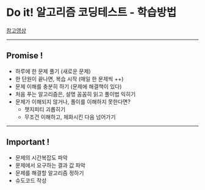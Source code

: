 # Do it! 알고리즘 코딩테스트 - 학습방법

[참고영상](https://youtube.com/playlist?list=PLFgS-xIWwNVU_qgeg7wz_aMCk22YppiC6&si=A7Efnhed78-60MVc)

---

## Promise !
- 하루에 한 문제 풀기 (새로운 문제)
- 한 단원이 끝나면, 복습 시작 (매일 한 문제씩 ++)
- 문제 이해를 충분히 하기 (문제에 해결책이 있다)
- 처음 푸는 알고리즘은, 설명 꼼꼼히 읽고 풀이법 익히기
- 문제가 이해되지 않거나, 풀이를 이해하지 못한다면? 
  - 챗지피티 괴롭히기 
  - 무조건 이해하고, 체화시킨 다음 넘어가기


---
## Important !
- 문제의 시간복잡도 파악
- 문제에서 요구하는 결과 값 파악 
- 문제를 해결할 알고리즘 정하기
- 슈도코드 작성